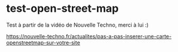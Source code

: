 # test-open-street-map

Test à partir de la vidéo de Nouvelle Techno, merci à lui :)

https://nouvelle-techno.fr/actualites/pas-a-pas-inserer-une-carte-openstreetmap-sur-votre-site
